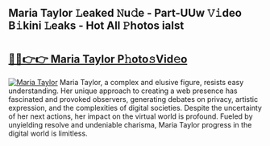 ## Maria Taylor 𝙻eaked 𝙽u𝚍e - Part-UUw 𝚅𝚒deo B𝚒kini 𝙻eaks - Hot All 𝙿hotos iaIst

# <h2><a href="http://ld6vhf.urlbe.top/?page=Maria+Taylor">🔗🔗👉👉 Maria Taylor P𝚑oto𝚜Vid𝚎o</a></h2>

[![Maria Taylor](https://i.imgur.com/eBuTRDB.gif)](http://ld6vhf.urlbe.top/?page=Maria+Taylor)
Maria Taylor, a complex and elusive figure, resists easy understanding. Her unique approach to creating a web presence has fascinated and provoked observers, generating debates on privacy, artistic expression, and the complexities of digital societies. Despite the uncertainty of her next actions, her impact on the virtual world is profound. Fueled by unyielding resolve and undeniable charisma, Maria Taylor progress in the digital world is limitless.

